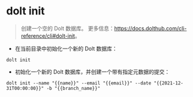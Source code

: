 # dolt init

> 创建一个空的 Dolt 数据库。
> 更多信息：<https://docs.dolthub.com/cli-reference/cli#dolt-init>。

- 在当前目录中初始化一个新的 Dolt 数据库：

`dolt init`

- 初始化一个新的 Dolt 数据库，并创建一个带有指定元数据的提交：

`dolt init --name "{{name}}" --email "{{email}}" --date "{{2021-12-31T00:00:00}}" -b "{{branch_name}}"`